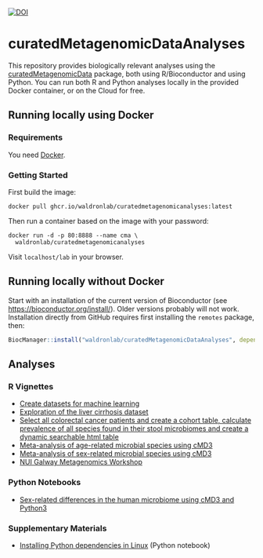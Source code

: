 [![DOI](https://zenodo.org/badge/DOI/10.5281/zenodo.15856813.svg)](https://doi.org/10.5281/zenodo.15856813)

# curatedMetagenomicDataAnalyses

This repository provides biologically relevant analyses using the [curatedMetagenomicData](https://bioconductor.org/packages/curatedMetagenomicData/) package, both using R/Bioconductor and using Python. You can run both R and Python analyses locally in the provided Docker container, or on the Cloud for free.

## Running locally using Docker

### Requirements

You need [Docker](https://docs.docker.com/get-docker/).

### Getting Started

First build the image:

    docker pull ghcr.io/waldronlab/curatedmetagenomicanalyses:latest

Then run a container based on the image with your password:

    docker run -d -p 80:8888 --name cma \
      waldronlab/curatedmetagenomicanalyses

Visit `localhost/lab` in your browser.

## Running locally without Docker

Start with an installation of the current version of Bioconductor (see https://bioconductor.org/install/). Older versions probably will not work. 
Installation directly from GitHub requires first installing the `remotes` package, then:
```r
BiocManager::install("waldronlab/curatedMetagenomicDataAnalyses", dependencies = TRUE)
```

## Analyses

### R Vignettes

* [Create datasets for machine learning](https://waldronlab.io/curatedMetagenomicDataAnalyses/articles/MLdatasets.html)
* [Exploration of the liver cirrhosis dataset](https://waldronlab.io/curatedMetagenomicDataAnalyses/articles/explorecirrhosis.html)
* [Select all colorectal cancer patients and create a cohort table, calculate prevalence of all species found in their stool microbiomes and create a dynamic searchable html table](https://waldronlab.io/curatedMetagenomicDataAnalyses/articles/identify_CRC_species.html)
* [Meta-analysis of age-related microbial species using cMD3](https://waldronlab.io/curatedMetagenomicDataAnalyses/articles/Age_metaanalysis_vignette.html)
* [Meta-analysis of sex-related microbial species using cMD3](https://waldronlab.io/curatedMetagenomicDataAnalyses/articles/Sex_metaanalysis_vignette.html)
* [NUI Galway Metagenomics Workshop](https://waldronlab.io/curatedMetagenomicDataAnalyses/articles/NUI-Galway-Metagenomics-Workshop.html)

### Python Notebooks

* [Sex-related differences in the human microbiome using cMD3 and Python3](https://github.com/waldronlab/curatedMetagenomicDataAnalyses/blob/main/vignettes/sexContrastMicrobiomeAnalysis.ipynb)

### Supplementary Materials 

* [Installing Python dependencies in Linux](https://github.com/waldronlab/curatedMetagenomicDataAnalyses/blob/main/vignettes/installation.ipynb) (Python notebook)
